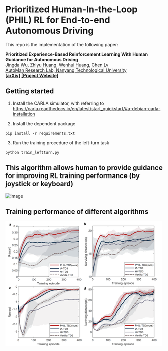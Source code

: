 # Prioritized Human-In-the-Loop (PHIL) RL for End-to-end Autonomous Driving

This repo is the implementation of the following paper:

**Prioritized Experience-Based Reinforcement Learning With Human Guidance for Autonomous Driving**
<br> [Jingda Wu](https://scholar.google.com/citations?user=icu-ZFAAAAAJ&hl=en), [Zhiyu Huang](https://scholar.google.com/citations?user=aLZEVCsAAAAJ&hl=en), [Wenhui Huang](https://scholar.google.co.kr/citations?user=Hpatee0AAAAJ&hl=zh-CN), [Chen Lv](https://scholar.google.com/citations?user=UKVs2CEAAAAJ&hl=en) 
<br> [AutoMan Research Lab, Nanyang Technological University](https://lvchen.wixsite.com/automan)
<br> **[[arXiv]](https://arxiv.org/abs/2109.12516)**&nbsp;**[[Project Website]](https://wujingda.github.io/Prioritized-Human-in-the-loop-End-to-end-Autonomous-Driving/)**

## Getting started
1. Install the CARLA simulator, with referring to
https://carla.readthedocs.io/en/latest/start_quickstart/#a-debian-carla-installation

2. Install the dependent package
```shell
pip install -r requirements.txt
```
3. Run the training procedure of the left-turn task
```
python train_leftturn.py
```

## This algorithm allows human to provide guidance for improving RL training performance (by joystick or keyboard)

![image](figures/human_guidance.gif)<A demonstration: human guidance by keyboard>

## Training performance of different algorithms

<img src="figures/results.png" width = "500" height = "400" alt=" " align=center />





